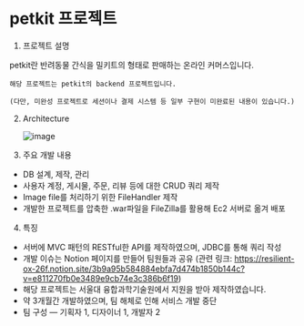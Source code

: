 # petkit 프로젝트

1. 프로젝트 설명

  petkit란 반려동물 간식을 밀키트의 형태로 판매하는 온라인 커머스입니다.

    해당 프로젝트는 petkit의 backend 프로젝트입니다.

    (다만, 미완성 프로젝트로 세션이나 결제 시스템 등 일부 구현이 미완료된 내용이 있습니다.)

2. Architecture

    ![image](https://user-images.githubusercontent.com/20418155/172601146-591edc66-01a6-4a7b-a66f-e18d9ef67778.png)


3. 주요 개발 내용
  - DB 설계, 제작, 관리
  - 사용자 계정, 게시물, 주문, 리뷰 등에 대한 CRUD 쿼리 제작
  - Image file를 처리하기 위한 FileHandler 제작
  - 개발한 프로젝트를 압축한 .war파일을 FileZilla를 활용해 Ec2 서버로 옮겨 배포


4. 특징
  - 서버에 MVC 패턴의 RESTful한 API를 제작하였으며, JDBC를 통해 쿼리 작성
  - 개발 이슈는 Notion 페이지를 만들어 팀원들과 공유
    (관련 링크: https://resilient-ox-26f.notion.site/3b9a95b584884ebfa7d474b1850b144c?v=e811270fb0e3489e9cb74e3c386b6f19)
  - 해당 프로젝트는 서울대 융합과학기술원에서 지원을 받아 제작하였습니다.
  - 약 3개월간 개발하였으며, 팀 해체로 인해 서비스 개발 중단
  - 팀 구성 ― 기획자 1, 디자이너 1, 개발자 2
